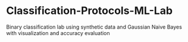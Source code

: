 # Classification-Protocols-ML-Lab
Binary classification lab using synthetic data and Gaussian Naive Bayes with visualization and accuracy evaluation

